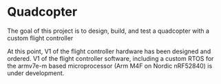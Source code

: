 # Quadcopter

The goal of this project is to design, build, and test a quadcopter with a custom flight controller

At this point, V1 of the flight controller hardware has been designed and ordered.
V1 of the flight controller software, including a custom RTOS for the armv7e-m based microprocessor (Arm M4F on Nordic nRF52840)
is under development.
